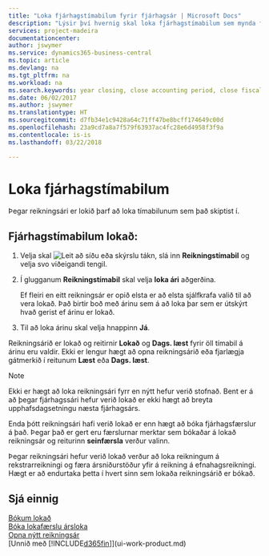```yaml
---
title: "Loka fjárhagstímabilum fyrir fjárhagsár | Microsoft Docs"
description: "Lýsir því hvernig skal loka fjárhagstímabilum sem mynda fjárhagsárið."
services: project-madeira
documentationcenter: 
author: jswymer
ms.service: dynamics365-business-central
ms.topic: article
ms.devlang: na
ms.tgt_pltfrm: na
ms.workload: na
ms.search.keywords: year closing, close accounting period, close fiscal year, bank account detailed trial balance
ms.date: 06/02/2017
ms.author: jswymer
ms.translationtype: HT
ms.sourcegitcommit: d7fb34e1c9428a64c71ff47be8bcff174649c00d
ms.openlocfilehash: 23a9cd7a8a7f579f63937ac4fc28e6d4958f3f9a
ms.contentlocale: is-is
ms.lasthandoff: 03/22/2018

---
```

# <a name="close-accounting-periods"></a>Loka fjárhagstímabilum
Þegar reikningsári er lokið þarf að loka tímabilunum sem það skiptist í.

## <a name="to-close-accounting-periods"></a>Fjárhagstímabilum lokað:
1. Velja skal ![Leit að síðu eða skýrslu](media/ui-search/search_small.png "Leit að síðu eða skýrslu táknið") tákn, slá inn **Reikningstímabil** og velja svo viðeigandi tengil.
2. Í glugganum **Reikningstímabil** skal velja **loka ári** aðgerðina.

    Ef fleiri en eitt reikningsár er opið elsta er að elsta sjálfkrafa valið til að vera lokað. Það birtir boð með árinu sem á að loka þar sem er útskýrt hvað gerist ef árinu er lokað.
3. Til að loka árinu skal velja hnappinn **Já**.

Reikningsárið er lokað og reitirnir **Lokað** og **Dags. læst** fyrir öll tímabil á árinu eru valdir. Ekki er lengur hægt að opna reikningsárið eða fjarlægja gátmerkið í reitunum **Læst** eða **Dags. læst**.

> [!NOTE]  
>   Ekki er hægt að loka reikningsári fyrr en nýtt hefur verið stofnað. Bent er á að þegar fjárhagssári hefur verið lokað er ekki hægt að breyta upphafsdagsetningu næsta fjárhagsárs.

Enda þótt reikningsári hafi verið lokað er enn hægt að bóka fjárhagsfærslur á það. Þegar það er gert eru færslurnar merktar sem bókaðar á lokað reikningsár og reiturinn **seinfærsla** verður valinn.

Þegar reikningsári hefur verið lokað verður að loka reikningum á rekstrarreikningi og færa ársniðurstöður yfir á reikning á efnahagsreikningi. Hægt er að endurtaka þetta í hvert sinn sem lokaða reikningsárið er bókað.

## <a name="see-also"></a>Sjá einnig
[Bókum lokað](year-close-books.md)  
[Bóka lokafærslu ársloka](year-how-post-year-end-close-entry.md)  
[Opna nýtt reikningsár](finance-how-open-new-fiscal-year.md)  
[Unnið með [!INCLUDE[d365fin](includes/d365fin_md.md)]](ui-work-product.md)

